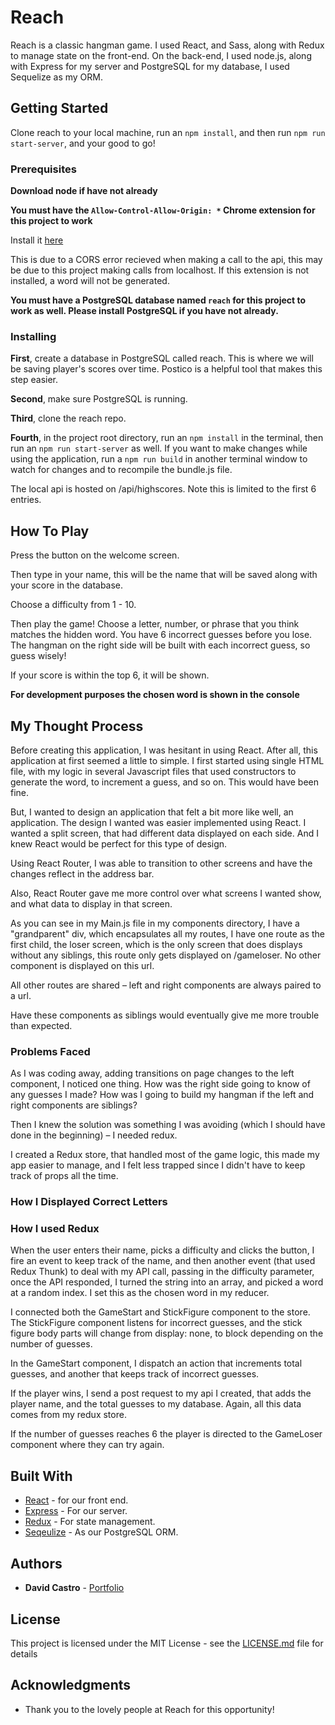 # Reach

Reach is a classic hangman game. I used React, and Sass,  along with Redux to manage state on the front-end. On the back-end, I used 
node.js, along with Express for my server and PostgreSQL for my database, I used Sequelize as my ORM. 

## Getting Started

Clone reach to your local machine, run an ```npm install```, and then run ```npm run start-server```, and your good to go!

### Prerequisites

**Download node if have not already**


**You must have the ```Allow-Control-Allow-Origin: *```   Chrome extension for this project to work**

Install it [here](https://chrome.google.com/webstore/detail/allow-control-allow-origi/nlfbmbojpeacfghkpbjhddihlkkiljbi?hl=en)


This is due to a CORS error recieved when making a call to the api, this may be due to this project making calls from localhost.
If this extension is not installed, a word will not be generated. 

**You must have a PostgreSQL database named ```reach``` for this project to work as well. Please install PostgreSQL if you have not already.**

### Installing

**First**, create a database in PostgreSQL called reach. This is where we will be saving player's scores over time. 
Postico is a helpful tool that makes this step easier. 

**Second**, make sure PostgreSQL is running. 

**Third**, clone the reach repo. 

**Fourth**, in the project root directory, run an ``npm install`` in the terminal, then run an ``npm run start-server`` as well. 
If you want to make changes while using the application, run a ``npm run build`` in another terminal window to watch for changes and to recompile the bundle.js file.

The local api is hosted on /api/highscores. Note this is limited to the first 6 entries. 

## How To Play

Press the button on the welcome screen. 

Then type in your name, this will be the name that will be saved along with your score in the database.

Choose a difficulty from 1 - 10. 

Then play the game! Choose a letter, number, or phrase that you think matches the hidden word. You have 6 incorrect guesses before you lose.
The hangman on the right side will be built with each incorrect guess, so guess wisely!

If your score is within the top 6, it will be shown. 

**For development purposes the chosen word is shown in the console**

## My Thought Process 

Before creating this application, I was hesitant in using React. After all, this application at first seemed a little to simple. I first started using single HTML file, with my logic in several Javascript files that used constructors to generate the word, to increment a guess, and so on. This would have been fine. 

But, I wanted to design an application that felt a bit more like well, an application. 
The design I wanted was easier implemented using React. I wanted a split screen, that had different data displayed on each side. And I knew React would be perfect for this type of design. 

Using React Router, I was able to transition to other screens and have the changes reflect in the address bar. 

Also, React Router gave me more control over what screens I wanted show, and what data to display in that screen. 

As you can see in my Main.js file in my components directory, I have a "grandparent" div, which encapsulates all my routes, I have one route as the first child, the loser screen, which is the only screen that does displays without any siblings, this route only gets displayed on /gameloser. No other component is displayed on this url. 

All other routes are shared – left and right components are always paired to a url. 

Have these components as siblings would eventually give me more trouble than expected. 

### Problems Faced

As I was coding away, adding transitions on page changes to the left component, I noticed one thing. How was the right side going to know of any guesses I made? How was I going to build my hangman if the left and right components are siblings? 

Then I knew the solution was something I was avoiding (which I should have done in the beginning) – I needed redux. 

I created a Redux store, that handled most of the game logic, this made my app easier to manage, and I felt less trapped since I didn't have to keep track of props all the time. 

### How I Displayed Correct Letters


### How I used Redux

When the user enters their name, picks a difficulty and clicks the button,
I fire an event to keep track of the name, and then another event (that used Redux Thunk) to deal with my API call, passing in the difficulty parameter, once the API responded, I turned the string into an array, and picked a word at a random index. I set this as the chosen word in my reducer. 

I connected both the GameStart and StickFigure component to the store.
The StickFigure component listens for incorrect guesses, and the stick figure body parts will change from display: none, to block depending on the number of guesses. 

In the GameStart component, I dispatch an action that increments total guesses, and another that keeps track of incorrect guesses. 

If the player wins, I send a post request to my api I created, that adds the player name, and the total guesses to my database. Again, all this data comes from my redux store. 

If the number of guesses reaches 6 the player is directed to the GameLoser component where they can try again.




## Built With

* [React](https://reactjs.org/) - for our front end.
* [Express](https://expressjs.com/) - For our server.
* [Redux](https://redux.js.org/) - For state management.
* [Seqeulize](http://docs.sequelizejs.com/) - As our PostgreSQL ORM.

## Authors

* **David Castro** - [Portfolio](https://byDavidCastro.com)

## License

This project is licensed under the MIT License - see the [LICENSE.md](LICENSE.md) file for details

## Acknowledgments

* Thank you to the lovely people at Reach for this opportunity! 

